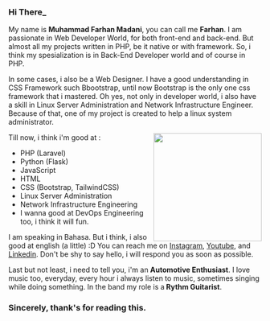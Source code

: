<h3>Hi There<blink>_</blink></h3>
<p>My name is <b>Muhammad Farhan Madani</b>, you can call me <b>Farhan</b>. I am passionate in Web Developer World, for both front-end and back-end. But almost all my projects written in PHP, be it native or with framework. So, i think my spesialization is in Back-End Developer world and of course in PHP.</p>
<p>In some cases, i also be a Web Designer. I have a good understanding in CSS Framework such Bbootstrap, until now Bootstrap is the only one css framework that i mastered. Oh yes, not only in developer world, i also have a skill in Linux Server Administration and Network Infrastructure Engineer. Because of that, one of my project is created to help a linux system administrator.</p>

<img src="https://www.mygo.ge/uploads/blog/1584023795.jpg" height="215px" align="right">
Till now, i think i'm good at :
<ul>
  <li>PHP (Laravel)</li>
  <li>Python (Flask)</li>
  <li>JavaScript</li>
  <li>HTML</li>
  <li>CSS (Bootstrap, TailwindCSS)</li>
  <li>Linux Server Administration</li>
  <li>Network Infrastructure Engineering</li>
  <li>I wanna good at DevOps Engineering too, i think it will fun.</li>
</ul>

I am speaking in Bahasa. But i think, i also good at english (a little) :D
You can reach me on <a target="_blank" href="https://instagram.com/madanitea">Instagram</a>, <a href="https://www.youtube.com/channel/UCdm5Ls3RNlYTiScwqhANQVg">Youtube</a>, and <a href="https://linkedin.com/muhammadfarhanmadani">Linkedin</a>. Don't be shy to say hello, i will respond you as soon as possible.

Last but not least, i need to tell you, i'm an <b>Automotive Enthusiast</b>. I love music too, everyday, every hour i always listen to music, sometimes singing while doing something. In the band my role is a<b> Rythm Guitarist</b>.
<h3>Sincerely, thank's for reading this.</h3>
